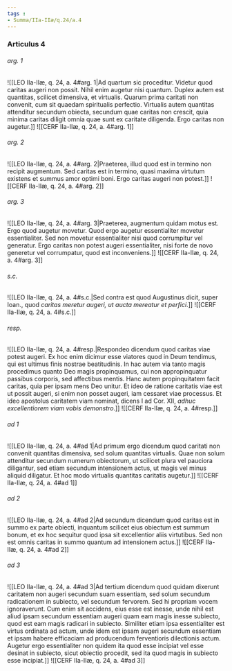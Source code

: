 ```yaml
---
tags : 
- Summa/IIa-IIæ/q.24/a.4
---
```


### Articulus 4

###### arg. 1
![[LEO IIa-IIæ, q. 24, a. 4#arg. 1|Ad quartum sic proceditur. Videtur quod caritas augeri non possit. Nihil enim augetur nisi quantum. Duplex autem est quantitas, scilicet dimensiva, et virtualis. Quarum prima caritati non convenit, cum sit quaedam spiritualis perfectio. Virtualis autem quantitas attenditur secundum obiecta, secundum quae caritas non crescit, quia minima caritas diligit omnia quae sunt ex caritate diligenda. Ergo caritas non augetur.]]
![[CERF IIa-IIæ, q. 24, a. 4#arg. 1]]

###### arg. 2
![[LEO IIa-IIæ, q. 24, a. 4#arg. 2|Praeterea, illud quod est in termino non recipit augmentum. Sed caritas est in termino, quasi maxima virtutum existens et summus amor optimi boni. Ergo caritas augeri non potest.]]
![[CERF IIa-IIæ, q. 24, a. 4#arg. 2]]

###### arg. 3
![[LEO IIa-IIæ, q. 24, a. 4#arg. 3|Praeterea, augmentum quidam motus est. Ergo quod augetur movetur. Quod ergo augetur essentialiter movetur essentialiter. Sed non movetur essentialiter nisi quod corrumpitur vel generatur. Ergo caritas non potest augeri essentialiter, nisi forte de novo generetur vel corrumpatur, quod est inconveniens.]]
![[CERF IIa-IIæ, q. 24, a. 4#arg. 3]]

###### s.c.
![[LEO IIa-IIæ, q. 24, a. 4#s.c.|Sed contra est quod Augustinus dicit, super Ioan., quod *caritas meretur augeri, ut aucta mereatur et perfici*.]]
![[CERF IIa-IIæ, q. 24, a. 4#s.c.]]

###### resp.
![[LEO IIa-IIæ, q. 24, a. 4#resp.|Respondeo dicendum quod caritas viae potest augeri. Ex hoc enim dicimur esse viatores quod in Deum tendimus, qui est ultimus finis nostrae beatitudinis. In hac autem via tanto magis procedimus quanto Deo magis propinquamus, cui non appropinquatur passibus corporis, sed affectibus mentis. Hanc autem propinquitatem facit caritas, quia per ipsam mens Deo unitur. Et ideo de ratione caritatis viae est ut possit augeri, si enim non posset augeri, iam cessaret viae processus. Et ideo apostolus caritatem viam nominat, dicens I ad Cor. XII, *adhuc excellentiorem viam vobis demonstro*.]]
![[CERF IIa-IIæ, q. 24, a. 4#resp.]]

###### ad 1
![[LEO IIa-IIæ, q. 24, a. 4#ad 1|Ad primum ergo dicendum quod caritati non convenit quantitas dimensiva, sed solum quantitas virtualis. Quae non solum attenditur secundum numerum obiectorum, ut scilicet plura vel pauciora diligantur, sed etiam secundum intensionem actus, ut magis vel minus aliquid diligatur. Et hoc modo virtualis quantitas caritatis augetur.]]
![[CERF IIa-IIæ, q. 24, a. 4#ad 1]]

###### ad 2
![[LEO IIa-IIæ, q. 24, a. 4#ad 2|Ad secundum dicendum quod caritas est in summo ex parte obiecti, inquantum scilicet eius obiectum est summum bonum, et ex hoc sequitur quod ipsa sit excellentior aliis virtutibus. Sed non est omnis caritas in summo quantum ad intensionem actus.]]
![[CERF IIa-IIæ, q. 24, a. 4#ad 2]]

###### ad 3
![[LEO IIa-IIæ, q. 24, a. 4#ad 3|Ad tertium dicendum quod quidam dixerunt caritatem non augeri secundum suam essentiam, sed solum secundum radicationem in subiecto, vel secundum fervorem. Sed hi propriam vocem ignoraverunt. Cum enim sit accidens, eius esse est inesse, unde nihil est aliud ipsam secundum essentiam augeri quam eam magis inesse subiecto, quod est eam magis radicari in subiecto. Similiter etiam ipsa essentialiter est virtus ordinata ad actum, unde idem est ipsam augeri secundum essentiam et ipsam habere efficaciam ad producendum ferventioris dilectionis actum. Augetur ergo essentialiter non quidem ita quod esse incipiat vel esse desinat in subiecto, sicut obiectio procedit, sed ita quod magis in subiecto esse incipiat.]]
![[CERF IIa-IIæ, q. 24, a. 4#ad 3]]

